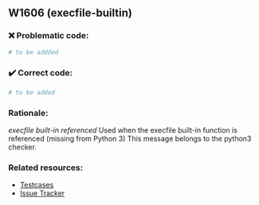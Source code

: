 ## W1606 (execfile-builtin)

### :x: Problematic code:

```python
# to be addded
```

### :heavy_check_mark: Correct code:

```python
# to be added
```

### Rationale:

 *execfile built-in referenced*
  Used when the execfile built-in function is referenced (missing from Python
  3) This message belongs to the python3 checker.



### Related resources:

- [Testcases](#)
- [Issue Tracker](https://github.com/PyCQA/pylint/issues?q=is%3Aissue+%22execfile-builtin%22+OR+%22W1606%22)
